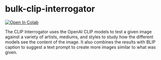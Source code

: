 # bulk-clip-interrogator

[![Open In Colab](https://colab.research.google.com/assets/colab-badge.svg)](https://github.com/UnlimitedDreamCo/bulk-clip-interrogator/blob/main/bulk_clip_interrogator.ipynb)

The CLIP Interrogator uses the OpenAI CLIP models to test a given image against a variety of artists, mediums, and styles to study how the different models see the content of the image. It also combines the results with BLIP caption to suggest a text prompt to create more images similar to what was given.

